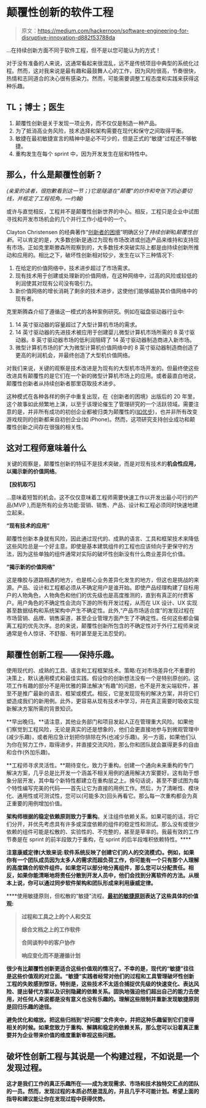 # 颠覆性创新的软件工程

> 原文：<https://medium.com/hackernoon/software-engineering-for-disruptive-innovation-d882f53788da>

…在持续创新方面不同于软件工程，但不是以您可能认为的方式！

对于没有准备的人来说，这通常看起来很混乱，远不是传统项目中典型的系统化过程。然而，这对我来说是最有趣和最鼓舞人心的工作，因为风险很高，节奏很快，热情和志同道合的决心很有感染力。然而，可能需要调整工程态度和实践来获得这种乐趣。

## TL；博士；医生

1.  颠覆性创新是关于发现一项业务，而不仅仅是制造一种产品。
2.  为了抵消高业务风险，技术选择和架构需要在现代和保守之间取得平衡。
3.  敏捷在最初敏捷宣言的精神中是必不可少的，但是正式的“敏捷”过程还不够敏捷。
4.  重构发生在每个 sprint 中，因为开发发生在层和特性中。

## 那么，什么是颠覆性创新？

*(亲爱的读者，很抱歉看到这一节；)它是隧道在“颠覆”的炒作和夸张下的必要切线，并框定了工程视角。—约翰)*

或许与直觉相反，工程并不是颠覆性创新世界的中心。相反，工程只是企业中试图寻找和开发市场机会的几个并行工作小组中的一个。

Clayton Christensen 的经典著作“[创新者的困境](https://www.amazon.com/Innovators-Dilemma-Technologies-Management-Innovation/dp/1633691780)”明确区分了*持续创新*和*颠覆性创新*。可以肯定的是，大多数创新是通过为现有市场改进或创造产品来维持和支持现有市场。正如克里斯滕森所观察到的，大多数技术突破实际上都是由持续创新所推动和应用的。相比之下，破坏性创新相对较少，发生在以下三种情况下:

1.  在给定的价值网络中，技术进步超过了市场需求。
2.  现有技术用于创建或处理新的价值网络，在这种网络中，过高的风险或较低的利润使其对现有公司没有吸引力。
3.  新价值网络的增长消耗了剩余的技术进步，这使他们能够威胁其价值网络中的现有者。

克里斯腾森介绍了遵循这一模式的各种案例研究。例如在磁盘驱动器行业中:

1.  14 英寸驱动器的容量超过了大型计算机市场的需求。
2.  14 英寸驱动器的先进技术被应用于创建婴儿微型计算机市场所需的 8 英寸驱动器。8 英寸驱动器市场的低利润阻碍了 14 英寸驱动器制造商进入新市场。
3.  微型计算机市场的扩大为微型计算机价值网络中的 8 英寸驱动器制造商创造了更高的利润机会，并最终创造了大型机价值网络。

对我们来说，关键的观察是技术改进是为现有的大型机市场开发的。但最终使这些改进具有颠覆性的是它们在一个新的微型计算机市场上的应用。或者最直白地说，颠覆性创新者从持续创新者那里窃取技术进步。

这种模式在各种各样的例子中重复出现，在《创新者的困境》出版后的 20 年里，这个故事如此频繁地上演，以至于该理论催生了管理研究的一个活跃领域。需要注意的是，并非所有成功的初创企业都被归类为颠覆性的([如优步](https://www.inc.com/dave-bailey/why-airbnb-is-disruptive-innovation-and-uber-is-not.html))，也并非所有改变游戏规则的创新都来自初创企业(如 iPhone)。然而，这项研究支持创业成功和颠覆性创新之间存在很强的相关性。

## 这对工程师意味着什么

关键的观察是，颠覆性创新的特征不是技术突破，而是对现有技术的**机会性应用，以揭示新的价值网络**。

**【投机取巧】**

…意味着短暂的机会。这不仅仅意味着工程师需要快速工作以开发出最小可行的产品(MVP ),而是所有的业务功能:营销、销售、产品、设计和工程必须同时快速地建立起来。

**“现有技术的应用”**

颠覆性创新本身就有风险，因此通过现代的、成熟的语言、工具和框架技术来降低这些风险总是一个好主意。即使是基本建筑组件的工程也应该倾向于更保守的方法，因为这些单独的组件通常对实际的破坏性创新没有什么商业差异化价值。

**“揭示新的价值网络”**

这是橡胶与道路相遇的地方，也是核心业务差异化发生的地方，但这也是挑战的来源。产品、设计和工程都必须从不确定用户是谁开始。即使产品经理构建了目标用户的人物角色，人物角色和他们的优先级也是高度推测的，直到有真正的付费客户。用户角色的不确定性会流向下游的所有开发过程，从而在 UX 设计、UX 实现甚至数据结构和系统架构中产生不确定性。此外,“产品市场适合度”的发现过程在市场营销、品牌、销售渠道，甚至企业管理方面产生了不确定性。任何这些都会偏离工程的优先次序。总的来说，颠覆性创新所包含的不确定性对于外行工程师来说通常是令人惊讶、不舒服、有时甚至是无法忍受的。

## 颠覆性创新工程——保持乐趣。

使用现代的、成熟的工具、语言和工程框架技术。策略:在对市场差异化不重要的决策上，默认通用模式和最佳实践。假设你的创新想法没有一个是特别原创的。这项工作有趣的部分不是用优雅的算法解决“有趣”的问题，也不是开发尖端软件，甚至不是推广最新的语言、框架或模式。相反，它是发现现有的解决方案，并将它们塑造成我们的新用例。此外，更容易从现有技术中学习，并在真正需要时吸收实现新解决方案所需的背景知识。

**早出晚归。**请注意，其他业务部门和项目发起人正在管理重大风险。如果他们察觉到工程风险，无论是真实的还是想象的，他们会更直接地参与到微观管理中(减少乐趣)，或者用应急计划把你排除在外(也减少乐趣)。另一方面，如果他们认为你在努力工作，取得进步，并直接交流风险，那么你和团队就会赢得更多的自由和合作(外加乐趣)。

**工程师寻求灵活性。**期待变化，致力于重构。创建一个通向未来重构的专门解决方案，几乎总是比开发一个涵盖不相关用例的通用解决方案要好。这有助于想象分层开发，其中每个新特性都建立在重构层之上。换句话说，甚至不要试图为每个特性编写完美的代码——首先让它为直接的用例工作。然后，为了清晰性、模块化、通用性或可测试性，您可以(可能多次)回头再看它。那么每一次重构都会为真正重要的用例增加价值。

**架构师根据**[](https://deviq.com/stable-dependencies/)**的稳定依赖原则致力于重构**。关注组件依赖关系。如果可能的话，将它们分开，并优先考虑具有许多或深度依赖的组件的稳定性和测试。那么没有或很少依赖的组件可能是松散的、实验性的、不完整的，甚至是草率的。我最有效的工作节奏是在 sprint 的前半段致力于重构，在 sprint 的后半段堆积依赖特性。****

****注意康威定律**(大致来说:软件系统反映了创建它们的人的交流模式)。例如，如果你有一个团队成员因为太多人的需求而超负荷工作，你可能有一个只有那个人理解的高度耦合的软件组件。如果您可以部分地分离组件，那么您可以分配责任。相反，如果你能清晰地将责任分散到开发人员中，他们会找到分离软件的方法。从根本上说，你可以通过同步软件架构和团队形成来利用康威定律。**

****使用敏捷原则，但松散的“敏捷”流程。**[最初的敏捷原则](http://agilemanifesto.org/)表达了这些具体的价值观:**

> **过程和工具之上的个人和交互**
> 
> **综合文档之上的工作软件**
> 
> **合同谈判中的客户协作**
> 
> **响应变化而不是遵循计划**

**很少有比颠覆性创新更适合这些价值观的情况了。不幸的是，现代的“敏捷”往往是这些价值观的对立面。“敏捷”实践者经常对他们的过程和工具管理破坏性创新工程的失败感到惊讶。特别是，这些技术不太适合捕捉优先级的快速变化、表达风险、提出替代方案以及识别隐藏的依赖关系。固执地强迫他们超出自己的能力去使用，对任何人来说都是没有意义也没有乐趣的。理解这些限制并重新发现敏捷原则是回归乐趣的途径。**

****避免优化和缩放。把这些归档到“好问题”文件夹中，并把这种乐趣留到它们变得相关的时候。如果您致力于重构、解耦和稳定的依赖关系，那么您可以沿着真正重要并为企业带来价值的维度重新审视这些问题。****

## **破坏性创新工程与其说是一个构建过程，不如说是一个发现过程。**

**这才是我们工作的真正乐趣所在——成为发现需求、市场和技术独特交汇点的团队的一员。然而，发现过程的本质必然是混乱的，并且几乎不可能计划。希望上面的指导和建议能让你在发现过程中获得优势。**